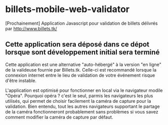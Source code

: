 # billets-mobile-web-validator
[Prochainement] Application Javascript pour validation de billets délivrés par http://www.billets.tk/

## Cette application sera déposé dans ce dépot lorsque sont développement initial sera terminé

Cette application est une alternative "auto-hébergé" à la version "en ligne" de la valideuse fournie par Billets.tk. Celle-ci est recommandé lorsque la connexion internet entre le lieu de validation de votre événement risque d'être instable.

L'application est optimisé pour fonctionner en local via le navigateur modile "Opéra". Pourquoi opéra ? c'est le seul, parmis les navigateurs les plus utilisés, qui permet de choisir facilement la caméra de capture pour la validation. Bien entendu, tout les autres navigateurs supportant le partage de la caméra fonctionneront probablement sans problèmes si vous savez comment modifier la caméra de capture par défaut.
